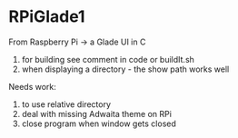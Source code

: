 # RPiGlade1
From Raspberry Pi -> a Glade UI in C
1. for building see comment in code or buildIt.sh
2. when displaying a directory - the show path works well

Needs work:
1. to use relative directory
2. deal with missing Adwaita theme on RPi
3. close program when window gets closed

